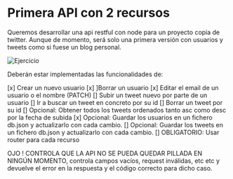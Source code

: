 # Primera API con 2 recursos

Queremos desarrollar una api restful con node para un proyecto copia de twitter. Aunque de momento, será solo una primera versión con usuarios y tweets como si fuese un blog personal.

![Ejercicio](https://s3-us-west-2.amazonaws.com/secure.notion-static.com/067fd9f3-f0d8-4990-a78c-8e0d6a764864/Untitled.png)

Deberán estar implementadas las funcionalidades de:

[x] Crear un nuevo usuario
[x] ]Borrar un usuario
[x] Editar el email de un usuario o el nombre (PATCH)
[] Subir un tweet nuevo por parte de un usuario
[] Ir a buscar un tweet en concreto por su id
[] Borrar un tweet por su id
[] Opcional: Obtener todos los tweets ordenados tanto asc como desc por la fecha de subida
[x] Opcional: Guardar los usuarios en un fichero db.json y actualizarlo con cada cambio.
[] Opcional: Guardar los tweets en un fichero db.json y actualizarlo con cada cambio.
[] OBLIGATORIO: Usar router para cada recurso

OJO ! CONTROLA QUE LA API NO SE PUEDA QUEDAR PILLADA EN NINGÚN MOMENTO, controla campos vacíos, request inválidas, etc etc y devuelve el error en la respuesta y el código correcto para dicho caso.